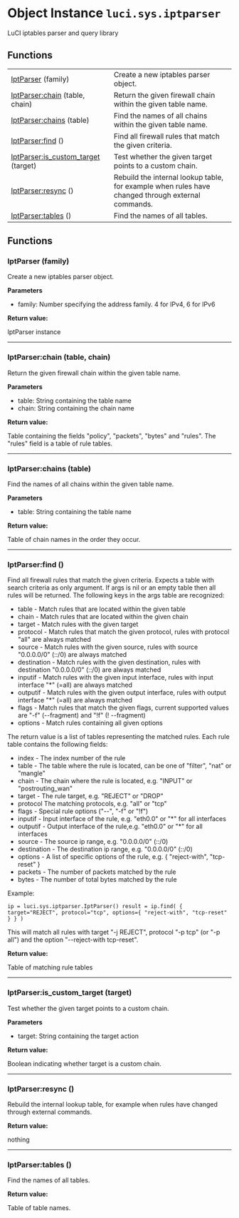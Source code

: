 # Object Instance `luci.sys.iptparser`

LuCI iptables parser and query library

## Functions

|||
|-|-|
|[IptParser](#iptparser-family) (family)|Create a new iptables parser object.|
|[IptParser:chain](#iptparser-chain-table-chain) (table, chain) |Return the given firewall chain within the given table name.|
|[IptParser:chains](#iptparser-chains-table) (table) |Find the names of all chains within the given table name.|
|[IptParser:find](#iptparser-find) () |Find all firewall rules that match the given criteria.|
|[IptParser:is_custom_target](#iptparser-is_custom_target-target) (target) |Test whether the given target points to a custom chain.|
|[IptParser:resync](#iptparser-resync) () |Rebuild the internal lookup table, for example when rules have changed through external commands.|
|[IptParser:tables](#iptparser-tables) () |Find the names of all tables.|

## Functions

### IptParser (family)

Create a new iptables parser object.

**Parameters**

- family: Number specifying the address family. 4 for IPv4, 6 for IPv6

**Return value:**

IptParser instance

---
### IptParser:chain (table, chain)

Return the given firewall chain within the given table name.

**Parameters**

- table: String containing the table name
- chain: String containing the chain name

**Return value:**

Table containing the fields "policy", "packets", "bytes" and "rules". The "rules" field is a table of rule tables.

---
### IptParser:chains (table)

Find the names of all chains within the given table name.

**Parameters**

- table: String containing the table name

**Return value:**

Table of chain names in the order they occur.

---
### IptParser:find ()

Find all firewall rules that match the given criteria. Expects a table with search criteria as only argument. If args is nil or an empty table then all rules will be returned.  The following keys in the args table are recognized: 

- table		 - Match rules that are located within the given table 
- chain		 - Match rules that are located within the given chain 
- target		 - Match rules with the given target 
- protocol	 - Match rules that match the given protocol, rules with protocol "all" are always matched 
- source		 - Match rules with the given source, rules with source "0.0.0.0/0" (::/0) are always matched 
- destination - Match rules with the given destination, rules with destination "0.0.0.0/0" (::/0) are always matched 
- inputif	 - Match rules with the given input interface, rules with input	interface "*" (=all) are always matched 
- outputif	 - Match rules with the given output interface, rules with output	interface "*" (=all) are always matched 
- flags		 - Match rules that match the given flags, current supported values are "-f" (--fragment) and "!f" (! --fragment) 
- options	 - Match rules containing all given options 

The return value is a list of tables representing the matched rules. Each rule table contains the following fields:

- index		 - The index number of the rule 
- table		 - The table where the rule is located, can be one of "filter", "nat" or "mangle" 
- chain		 - The chain where the rule is located, e.g. "INPUT" or "postrouting_wan" 
- target		 - The rule target, e.g. "REJECT" or "DROP" 
- protocol		The matching protocols, e.g. "all" or "tcp" 
- flags		 - Special rule options ("--", "-f" or "!f") 
- inputif	 - Input interface of the rule, e.g. "eth0.0" or "*" for all interfaces 
- outputif	 - Output interface of the rule,e.g. "eth0.0" or "*" for all interfaces 
- source		 - The source ip range, e.g. "0.0.0.0/0" (::/0) 
- destination - The destination ip range, e.g. "0.0.0.0/0" (::/0) 
- options	 - A list of specific options of the rule, e.g. { "reject-with", "tcp-reset" } 
- packets	 - The number of packets matched by the rule 
- bytes		 - The number of total bytes matched by the rule 

Example: 

`ip = luci.sys.iptparser.IptParser() result = ip.find( { target="REJECT", protocol="tcp", options={ "reject-with", "tcp-reset" } } )`

This will match all rules with target "-j REJECT", protocol "-p tcp" (or "-p all") and the option "--reject-with tcp-reset".

**Return value:**

Table of matching rule tables

---
### IptParser:is_custom_target (target)

Test whether the given target points to a custom chain.

**Parameters**

- target: String containing the target action

**Return value:**

Boolean indicating whether target is a custom chain.

---
### IptParser:resync ()

Rebuild the internal lookup table, for example when rules have changed through external commands.

**Return value:**

nothing

---
### IptParser:tables ()

Find the names of all tables.

**Return value:**

Table of table names.
